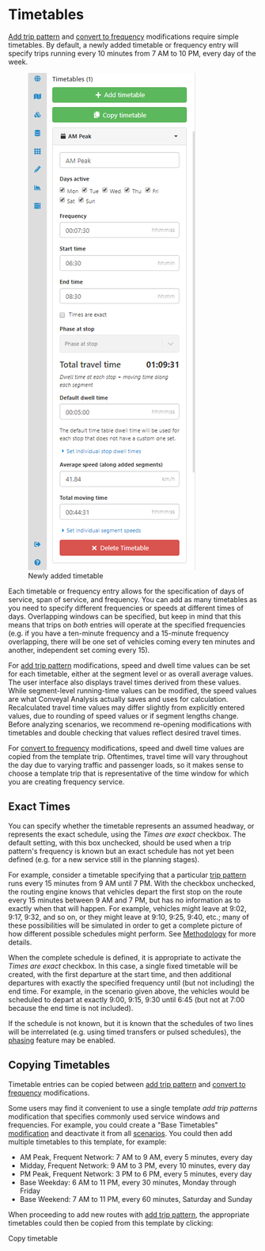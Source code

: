 # Timetables

[Add trip pattern](./modifications.md#add-trip-pattern) and [convert to frequency](./modifications.md#convert-to-frequency) modifications require simple timetables. By default, a newly added timetable or frequency entry will specify trips running every 10 minutes from 7 AM to 10 PM, every day of the week.

<figure>
  <img src="../static/img/new-timetable.png" alt="add timetable" />
  <figcaption>Newly added timetable</figcaption>
</figure>

Each timetable or frequency entry allows for the specification of days of service, span of service, and frequency. You can add as many timetables as you need to specify different frequencies or speeds at different times of days. Overlapping windows can be specified, but keep in mind that this means that trips on _both_ entries will operate at the specified frequencies (e.g. if you have a ten-minute frequency and a 15-minute frequency overlapping, there will be one set of vehicles coming every ten minutes and another, independent set coming every 15).

For [add trip pattern](./modifications.md#add-trip-pattern) modifications, speed and dwell time values can be set for each timetable, either at the segment level or as overall average values. 
The user interface also displays travel times derived from these values. While segment-level running-time values can be modified, the speed values are what Conveyal Analysis actually saves and uses for calculation. Recalculated travel time values may differ slightly from explicitly entered values, due to rounding of speed values or if segment lengths change. Before analyzing scenarios, we recommend re-opening modifications with timetables and double checking that values reflect desired travel times.

For [convert to frequency](./modifications.md#convert-to-frequency) modifications, speed and dwell time values are copied from the template trip. Oftentimes, travel time will vary throughout the day due to varying traffic and passenger loads, so it makes sense to choose a template trip that is representative of the time window for which you are creating frequency service.

## Exact Times

You can specify whether the timetable represents an assumed headway, or represents the exact schedule, using the *Times are exact* checkbox. The default setting, with this box unchecked, should be used when a trip pattern's frequency is known but an exact schedule has not yet been defined (e.g. for a new service still in the planning stages). 

For example, consider a timetable specifying that a particular [trip pattern](../glossary.md#trip-pattern) runs every 15 minutes from 9 AM until 7 PM. With the checkbox unchecked, the routing engine knows that vehicles depart the first stop on the route every 15 minutes between 9 AM and 7 PM, but has no information as to exactly when that will happen. For example, vehicles might leave at 9:02, 9:17, 9:32, and so on, or they might leave at 9:10, 9:25, 9:40, etc.; many of these possibilities will be simulated in order to get a complete picture of how different possible schedules might perform. 
See [Methodology](../analysis/methodology.md) for more details.

When the complete schedule is defined, it is appropriate to activate the *Times are exact* checkbox. In this case, a single fixed timetable will be created, with the first departure at the start time, and then additional departures with exactly the specified frequency until (but not including) the end time. For example, in the scenario given above, the vehicles would be scheduled to depart at exactly 9:00, 9:15, 9:30 until 6:45 (but not at 7:00 because the end time is not included). 

If the schedule is not known, but it is known that the schedules of two lines will be interrelated (e.g. using timed transfers or pulsed schedules), the [phasing](./phasing.md) feature may be enabled.

## Copying Timetables

Timetable entries can be copied between 
[add trip pattern](./modifications.md#add-trip-pattern) and 
[convert to frequency](./modifications.md#convert-to-frequency) modifications.

Some users may find it convenient to use a single template *add trip patterns* modification that specifies commonly used service windows and frequencies.  For example, you could create a "Base Timetables" [modification](../glossary.md#modification) and deactivate it from all [scenarios](../glossary.md#scenario). You could then add multiple timetables to this template, for example: 

* AM Peak, Frequent Network: 7 AM to 9 AM, every 5 minutes, every day
* Midday, Frequent Network: 9 AM to 3 PM, every 10 minutes, every day
* PM Peak, Frequent Network: 3 PM to 6 PM, every 5 minutes, every day
* Base Weekday: 6 AM to 11 PM, every 30 minutes, Monday through Friday
* Base Weekend: 7 AM to 11 PM, every 60 minutes, Saturday and Sunday

When proceeding to add new routes with [add trip pattern](./modifications.md#add-trip-pattern), the appropriate timetables could then be copied from this template by clicking:

<span class="btn btn-success"><i class="fa fa-plus"></i> Copy timetable</span>

